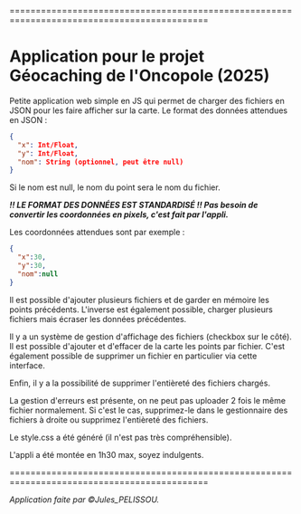 ============================================================================================

# Application pour le projet Géocaching de l'Oncopole (2025)

Petite application web simple en JS qui permet de charger des fichiers en JSON pour les faire afficher sur la carte.
Le format des données attendues en JSON :
```JSON
{
  "x": Int/Float,
  "y": Int/Float,
  "nom": String (optionnel, peut être null)
}
```

Si le nom est null, le nom du point sera le nom du fichier.

_**!! LE FORMAT DES DONNÉES EST STANDARDISÉ !! Pas besoin de convertir les coordonnées en pixels, c'est fait par l'appli.**_

Les coordonnées attendues sont par exemple :

```JSON
{
  "x":30,
  "y":30,
  "nom":null
}
```

Il est possible d'ajouter plusieurs fichiers et de garder en mémoire les points précédents. 
L'inverse est également possible, charger plusieurs fichiers mais écraser les données précédentes.

Il y a un système de gestion d'affichage des fichiers (checkbox sur le côté).
Il est possible d'ajouter et d'effacer de la carte les points par fichier.
C'est également possible de supprimer un fichier en particulier via cette interface.

Enfin, il y a la possibilité de supprimer l'entièreté des fichiers chargés.

La gestion d'erreurs est présente, on ne peut pas uploader 2 fois le même fichier normalement.
Si c'est le cas, supprimez-le dans le gestionnaire des fichiers à droite ou supprimez l'entièreté des fichiers.

Le style.css a été généré (il n'est pas très compréhensible).

L'appli a été montée en 1h30 max, soyez indulgents.

============================================================================================

_Application faite par ©Jules_PELISSOU._
